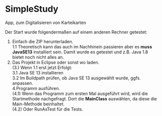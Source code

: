 # SimpleStudy
App, zum Digitalisieren von Karteikarten

Der Start wurde folgendermaßen auf einem anderen Rechner getestet: <br/>
1. Einfach die ZIP herunterladen.<br/>
  1.1 Theoretisch kann das auch im Nachhinein passieren aber es **muss JavaSE13** installiert sein. Damit wurde es getestet und z.B. Java 1.8 bietet noch nicht alles an.<br/>
2. Das Projekt in Eclipse oder sonst wo laden.<br/>
(3.) Wenn 1.1 erst jetzt Erfolgt:<br/>
  3.1 Java SE 13 installieren<br/>
  3.2 Im Buildpath prüfen, ob Java SE 13 ausgewählt wurde, ggfs. anpassen.<br/>
4.Programm ausführen.<br/>
  (4.1) Wenn das Programm zum ersten Mal ausgeführt wird, wird die Startmethode nachgefragt. Dort die **MainClass** auswählen, da diese die Main-Methode beinhaltet.<br/>
  (4.2) Oder RunAsTest für die Tests.<br/>
